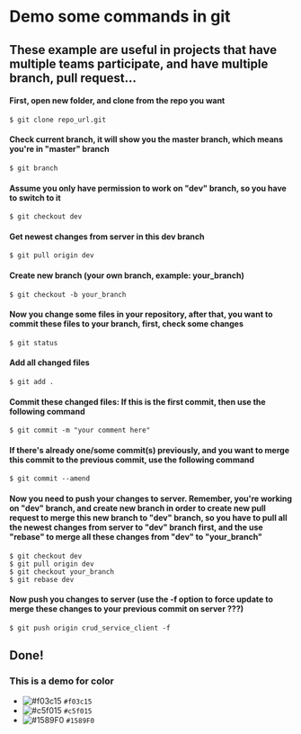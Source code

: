 # Demo some commands in git
## These example are useful in projects that have multiple teams participate, and have multiple branch, pull request...

#### First, open new folder, and clone from the repo you want
```
$ git clone repo_url.git
```
#### Check current branch, it will show you the master branch, which means you're in "master" branch
```
$ git branch
```
#### Assume you only have permission to work on "dev" branch, so you have to switch to it
```
$ git checkout dev
```
#### Get newest changes from server in this dev branch
```
$ git pull origin dev
```
#### Create new branch (your own branch, example: your_branch)
```
$ git checkout -b your_branch
```
#### Now you change some files in your repository, after that, you want to commit these files to your branch, first, check some changes
```
$ git status
```
#### Add all changed files
```
$ git add .
```
#### Commit these changed files: If this is the first commit, then use the following command
```
$ git commit -m "your comment here"
```
#### If there's already one/some commit(s) previously, and you want to merge this commit to the previous commit, use the following command
```
$ git commit --amend
```
#### Now you need to push your changes to server. Remember, you're working on "dev" branch, and create new branch in order to create new pull request to merge this new branch to "dev" branch, so you have to pull all the newest changes from server to "dev" branch first, and the use "rebase" to merge all these changes from "dev" to "your_branch"
```
$ git checkout dev  
$ git pull origin dev  
$ git checkout your_branch  
$ git rebase dev  
```
#### Now push you changes to server (use the -f option to force update to merge these changes to your previous commit on server ???)
```
$ git push origin crud_service_client -f
```
## Done!


### This is a demo for color
- ![#f03c15](https://placehold.it/15/f03c15/000000?text=+) `#f03c15`
- ![#c5f015](https://placehold.it/15/c5f015/000000?text=+) `#c5f015`
- ![#1589F0](https://placehold.it/15/1589F0/000000?text=+) `#1589F0`
